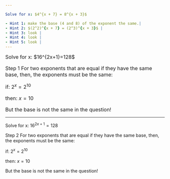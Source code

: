 ```yaml
---

Solve for x: $4^{x + 7} = 8^{x + 3}$

- Hint 1: make the base (4 and 8) of the exponent the same.|
- Hint 2: $(2^2)^{x + 7} = (2^3)^{x + 3}$ |
- Hint 3: look |
- Hint 4: look |
- Hint 5: look |
---
```


<font size=3>
Solve for x: $16^{2x+1}=128$

Step 1
For two exponents that are equal if they have the same base, then, the exponents must be the same:

if: $2^{x} = 2^{10}$

then: $x = 10$

But the base is not the same in the question!
</font>

---

Solve for x: $16^{2x+1}=128$

Step 2
For two exponents that are equal if they have the same base, then, the exponents must be the same:

if: $2^{x} = 2^{10}$

then: $x = 10$

But the base is not the same in the question!
